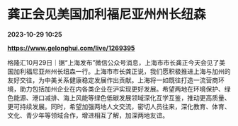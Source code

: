 # 龚正会见美国加利福尼亚州州长纽森

**2023-10-29 10:25**

**https://www.gelonghui.com/live/1269395**

格隆汇10月29日｜据“上海发布”微信公众号消息，上海市市长龚正今天会见了美国加利福尼亚州州长纽森一行。上海市市长龚正说，我们愿积极推进上海与加州的友好交往，为中美关系健康稳定发展作出贡献。上海将一如既往打造一流营商环境，助力包括加州企业在内各类企业在沪实现更好发展。希望两地在环境保护、绿色能源、港口减排、海上风能等绿色低碳发展领域深化互学互鉴，推动更高质量、更可持续发展。同时，希望加强两地人文交流，密切人员往来，深化教育、体育、文化、青少年等领域合作，增进相互了解，加深两地友谊。